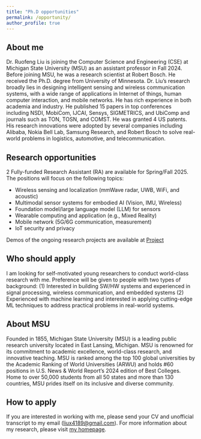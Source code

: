 ```yaml
---
title: "Ph.D opportunities"
permalink: /opportunity/
author_profile: true
---
```


## About me 

Dr. Ruofeng Liu is joining the Computer Science and Engineering (CSE) at Michigan State University (MSU) as an assistant professor in Fall 2024. Before joining MSU, he was a research scientist at Robert Bosch. He received the Ph.D. degree from University of Minnesota. Dr. Liu’s research broadly lies in designing intelligent sensing and wireless communication systems, with a wide range of applications in Internet of things, human computer interaction, and mobile networks. He has rich experience in both academia and industry. He published 15 papers in top conferences including NSDI, MobiCom, IJCAI, Sensys, SIGMETRICS, and UbiComp and journals such as TON, TOSN, and COMST. He was granted 4 US patents. His research innovations were adopted by several companies including Alibaba, Nokia Bell Lab, Samsung Research, and Robert Bosch to solve real-world problems in logistics, automotive, and telecommunication. 

## Research opportunities
2 Fully-funded Research Assistant (RA) are available for Spring/Fall 2025. The positions will  focus on the following topics:
- Wireless sensing and localization (mmWave radar, UWB,  WiFi, and acoustic)
- Multimodal sensor systems for embodied AI (Vision, IMU, Wireless)
- Foundation model/large language model (LLM) for sensors
- Wearable computing and application (e.g., Mixed Reality) 
- Mobile network (5G/6G communication, measurement) 
- IoT security and privacy

Demos of the ongoing research projects are available at [Project](https://liux4189.github.io/projects/)

## Who should apply
I am looking for self-motivated young researchers to conduct world-class research with me. Preference will be given to people with two types of background:
(1) Interested in building SW/HW systems and experienced in signal processing, wireless communication, and embedded systems
(2) Experienced with machine learning and interested in applying cutting-edge ML techniques to address practical problems in real-world systems. 
 
## About MSU
Founded in 1855, Michigan State University (MSU) is a leading public research university located in East Lansing, Michigan. MSU is renowned for its commitment to academic excellence, world-class research, and innovative teaching.  MSU is ranked among the top 100 global universities by the Academic Ranking of World Universities (ARWU) and holds #60 positions in U.S. News & World Report’s 2024 edition of Best Colleges. Home to over 50,000 students from all 50 states and more than 130 countries, MSU prides itself on its inclusive and diverse community. 

## How to apply 
If you are interested in working with me, please send your CV and unofficial transcript to my email (liux4189@gmail.com). For more information about my research, please visit [my homepage](https://liux4189.github.io). 

